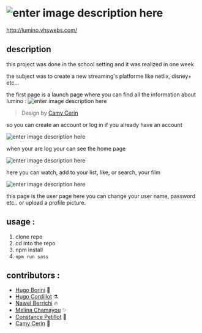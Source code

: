 # ![enter image description here](https://zupimages.net/up/20/16/jpjz.png)

http://lumino.vhswebs.com/


## description
this project was done in the school setting and it was realized in one week

the subject was to create a new streaming's platforme like netlix, disney+ etc...

the first page is a launch page where you can find all the information about lumino :
![enter image description here](https://zupimages.net/up/20/18/7ibt.gif)

   

> Design by  [Camy Cerin](https://github.com/CamyCerin)

so you can create an account or log in if you already have an account

![enter image description here](https://zupimages.net/up/20/18/azi9.gif)

when your are log your can see the home page 

![enter image description here](https://zupimages.net/up/20/18/1s8x.gif)

here you can watch, add to your list, like, or search, your film

![enter image description here](https://zupimages.net/up/20/18/c4cz.gif)

this page is the user page here you can change your user name, password etc.. or upload a profile picture.
## usage :

 1. clone repo
 2. cd into the repo
 3. npm install
 4. `npm run sass`
 

## contributors :

 - [Hugo Borini](https://github.com/hugoborini) :penguin:
 - [Hugo Cordillot](https://github.com/Hgo0123) :alembic:
 - [Nawel Berrichi](https://github.com/berrichinawel) :fire:
 - [Melina Chamayou](https://github.com/Klochette) :sparkles:
 - [Constance Petillot](https://github.com/cpetillot) :pencil:
 - [Camy Cerin](https://github.com/CamyCerin) :art:
